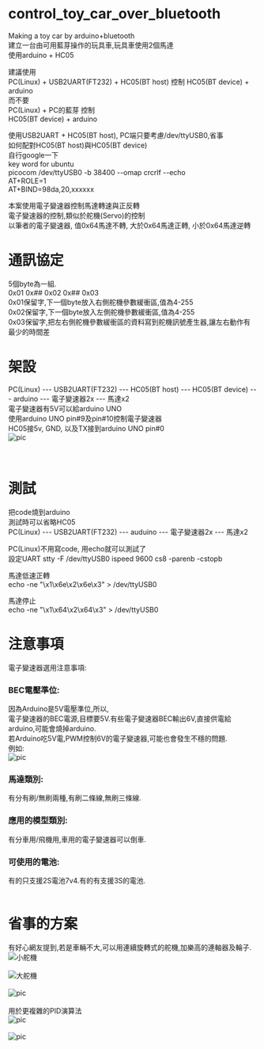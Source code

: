# control_toy_car_over_bluetooth
Making a toy car by arduino+bluetooth  
建立一台由可用藍芽操作的玩具車,玩具車使用2個馬達  
使用arduino + HC05

建議使用  
PC(Linux) + USB2UART(FT232) + HC05(BT host) 控制 
HC05(BT device) + arduino  
而不要  
PC(Linux) + PC的藍芽 控制  
HC05(BT device) + arduino  

使用USB2UART + HC05(BT host), PC端只要考慮/dev/ttyUSB0,省事  
如何配對HC05(BT host)與HC05(BT device)  
自行google一下  
key word for ubuntu  
picocom /dev/ttyUSB0 -b 38400 --omap crcrlf --echo  
AT+ROLE=1  
AT+BIND=98da,20,xxxxxx  

本案使用電子變速器控制馬達轉速與正反轉    
電子變速器的控制,類似於舵機(Servo)的控制  
以筆者的電子變速器, 值0x64馬達不轉, 大於0x64馬達正轉, 小於0x64馬達逆轉  

# 通訊協定
5個byte為一組.  
0x01 0x## 0x02 0x## 0x03  
0x01保留字,下一個byte放入右側舵機參數緩衝區,值為4-255  
0x02保留字,下一個byte放入左側舵機參數緩衝區,值為4-255  
0x03保留字,把左右側舵機參數緩衝區的資料寫到舵機訊號產生器,讓左右動作有最少的時間差

# 架設
PC(Linux) --- USB2UART(FT232) --- HC05(BT host) --- HC05(BT device) --- arduino  --- 電子變速器2x --- 馬達x2  
電子變速器有5V可以給arduino UNO  
使用arduino UNO pin#9及pin#10控制電子變速器  
HC05接5v, GND, 以及TX接到arduino UNO pin#0  
![pic](pic/pic1.jpg)<br>
<br>
<br>
# 測試  
把code燒到arduino  
測試時可以省略HC05  
PC(Linux) --- USB2UART(FT232) --- auduino --- 電子變速器2x --- 馬達x2  

PC(Linux)不用寫code, 用echo就可以測試了  
設定UART
stty -F /dev/ttyUSB0 ispeed 9600 cs8 -parenb -cstopb  

馬達低速正轉  
echo -ne "\x1\x6e\x2\x6e\x3" > /dev/ttyUSB0  

馬達停止  
echo -ne "\x1\x64\x2\x64\x3" > /dev/ttyUSB0  
# 注意事項
電子變速器選用注意事項:  
### BEC電壓準位:  
因為Arduino是5V電壓準位,所以,  
電子變速器的BEC電源,目標要5V.有些電子變速器BEC輸出6V,直接供電給arduino,可能會燒掉arduino.  
若Arduino吃5V電,PWM控制6V的電子變速器,可能也會發生不穩的問題.  
例如:  
![pic](pic/sample.png)<br>
### 馬達類別: 
有分有刷/無刷兩種,有刷二條線,無刷三條線.  
### 應用的模型類別: 
有分車用/飛機用,車用的電子變速器可以倒車.  
### 可使用的電池: 
有的只支援2S電池7v4.有的有支援3S的電池.  
<br>
# 省事的方案
有好心網友提到,若是車輛不大,可以用連續旋轉式的舵機,加樂高的連軸器及輪子.<br>
![小舵機](pic/lego_wheel.jpg)<br>
<br>
![大舵機](pic/sg90.jpg)<br>
<br>
![pic](pic/mg995.jpg)<br>
<br>
用於更複雜的PID演算法
<br>
![pic](pic/tt.jpg)<br>
<br>
![pic](pic/n20.jpg)<br>


